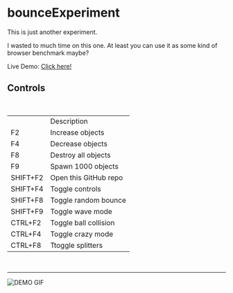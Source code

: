 <h1>bounceExperiment</h1>

<p>
This is just another experiment.

I wasted to much time on this one. At least you can use it as some kind of browser benchmark maybe?

Live Demo: <a href="https://malte-linke.github.io/bounceExperiment/bounce.html">Click here!</a>
</p>

<h2>Controls</h2>

<table>
<th>
    <td>Description</td>
</th>
<tr>
    <td>F2</td>
    <td>Increase objects</td>
</tr>
<tr>
    <td>F4</td>
    <td>Decrease objects</td>
</tr>
<tr>
    <td>F8</td>
    <td>Destroy all objects</td>
</tr>
<tr>
    <td>F9</td>
    <td>Spawn 1000 objects</td>
</tr>
<tr>
    <td>SHIFT+F2</td>
    <td>Open this GitHub repo</td>
</tr>
<tr>
    <td>SHIFT+F4</td>
    <td>Toggle controls</td>
</tr>
<tr>
    <td>SHIFT+F8</td>
    <td>Toggle random bounce</td>
</tr>
<tr>
    <td>SHIFT+F9</td>
    <td>Toggle wave mode</td>
</tr>
<br />
<tr>
    <td>CTRL+F2</td>
    <td>Toggle ball collision</td>
</tr>
<tr>
    <td>CTRL+F4</td>
    <td>Toggle crazy mode</td>
</tr>
<tr>
    <td>CTRL+F8</td>
    <td>Ttoggle splitters</td>
</tr>
</table>

<br />

---

<img src="https://malte-linke.github.io/bounceExperiment/assets/demo.gif" alt="DEMO GIF"/>
